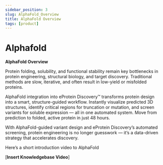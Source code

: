 ```yaml
---
sidebar_position: 3
slug: AlphaFold_Overview
title: AlphaFold Overview
tags: [product]
---
```


# Alphafold
**AlphaFold Overview**

Protein folding, solubility, and functional stability remain key bottlenecks in protein engineering, structural biology, and target discovery. Traditional methods are slow, iterative, and often result in low-yield or misfolded proteins.

AlphaFold integration into eProtein Discovery™ transforms protein design into a smart, structure-guided workflow. Instantly visualize predicted 3D structures, identify critical regions for truncation or mutation, and screen variants for soluble expression — all in one automated system. Move from prediction to folded, active protein in just 48 hours.

With AlphaFold-guided variant design and eProtein Discovery’s automated screening, protein engineering is no longer guesswork — it’s a data-driven strategy that accelerates discovery.

Here’s a short introduction video to AlphaFold

\[**Insert Knowledgebase Video**\]
